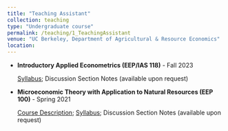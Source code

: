 ```yaml
---
title: "Teaching Assistant"
collection: teaching
type: "Undergraduate course"
permalink: /teaching/1_TeachingAssistant
venue: "UC Berkeley, Department of Agricultural & Resource Economics"
location:
---
```

- **Introductory Applied Econometrics (EEP/IAS 118)** - Fall 2023
  
  [Syllabus](https://github.com/shuoy528/shuoyu.github.io/files/EEP118_syllabus.pdf); Discussion Section Notes (available upon request)
 
- **Microeconomic Theory with Application to Natural Resources (EEP 100)** - Spring 2021
  
  [Course Description](https://github.com/shuoy528/shuoyu.github.io/files/EEP100_CourseDescription.pdf); [Syllabus](https://github.com/shuoy528/shuoyu.github.io/files/EEP100_syllabus.pdf); Discussion Section Notes (available upon request)
